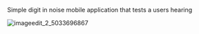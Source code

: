Simple digit in noise mobile application that tests a users hearing

![imageedit_2_5033696867](https://github.com/Taylor-Ali/HearingTest/assets/48495650/f7ae2f06-cfd2-4b57-bdda-202dfe280a76)
